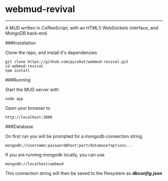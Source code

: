 # webmud-revival
---

A MUD written in CoffeeScript, with an HTML5 WebSockets interface, and MongoDB back-end.

###Installation

Clone the repo, and install it's dependencies
	
	git clone https://github.com/pyrobot/webmud-revival.git
	cd webmud-revival
	npm install
		
###Running

Start the MUD server with
	
	node app

Open your browser to
	
	http://localhost:3000
	
###Database

On first run you will be prompted for a mongodb connection string.

	mongodb://username:password@host:port/database?options...
	
If you are running mongodb locally, you can use 

	mongodb://localhost/webmud

This connection string will then be saved to the filesystem as **_dbconfig.json_**


